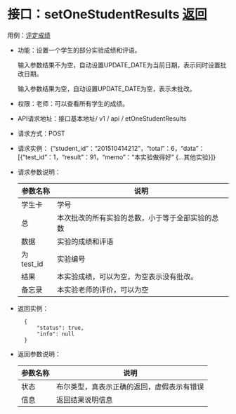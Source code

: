 # 接口：setOneStudentResults [返回](https://github.com/lk357293221/is_analysis/blob/master/test6/README.md)

用例：[评定成绩](https://github.com/lk357293221/is_analysis/blob/master/test6/%E7%94%A8%E4%BE%8B/%E8%AF%84%E5%AE%9A%E6%88%90%E7%BB%A9.md)

- 功能：设置一个学生的部分实验成绩和评语。

  输入参数结果不为空，自动设置UPDATE_DATE为当前日期，表示同时设置批改日期。

  输入参数结果为空，自动设置UPDATE_DATE为空，表示未批改。

- 权限：老师：可以查看所有学生的成绩。

- API请求地址：接口基本地址/ v1 / api / etOneStudentResults

- 请求方式：POST

- 请求实例：
  {“student_id”：“201510414212”，“total”：6，“data”：[{“test_id”：1，“result”：91，“memo”：“本实验做得好” {...其他实验}]}

- 请求参数说明：

  | 参数名称  | 说明                                             |
  | --------- | ------------------------------------------------ |
  | 学生卡    | 学号                                             |
  | 总        | 本次批改的所有实验的总数，小于等于全部实验的总数 |
  | 数据      | 实验的成绩和评语                                 |
  | 为test_id | 实验编号                                         |
  | 结果      | 本实验成绩，可以为空，为空表示没有批改。         |
  | 备忘录    | 本实验老师的评价，可以为空                       |

- 返回实例：

  ```
    {         
        "status": true,
        "info": null
    }
  ```

- 返回参数说明：

  | 参数名称 | 说明                                       |
  | -------- | ------------------------------------------ |
  | 状态     | 布尔类型，真表示正确的返回，虚假表示有错误 |
  | 信息     | 返回结果说明信息                           |